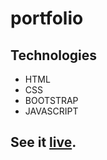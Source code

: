# portfolio

## Technologies

- HTML
- CSS
- BOOTSTRAP
- JAVASCRIPT

## See it [live](botirmasharipov.github.io/portfolio/).

